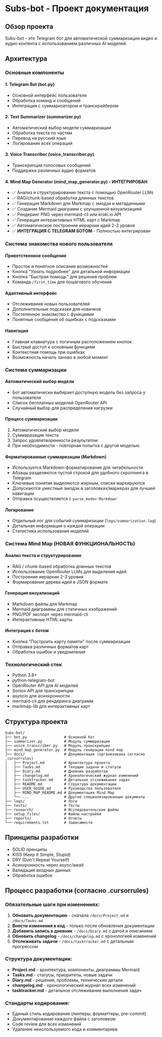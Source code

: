# Subs-bot - Проект документация

## Обзор проекта
Subs-bot - это Telegram бот для автоматической суммаризации видео и аудио контента с использованием различных AI моделей.

## Архитектура

### Основные компоненты

#### 1. Telegram Bot (bot.py)
- Основной интерфейс пользователя
- Обработка команд и сообщений
- Интеграция с суммаризатором и транскрайбером

#### 2. Text Summarizer (summarizer.py)
- Автоматический выбор модели суммаризации
- Обработка текста по частям
- Перевод на русский язык
- Логирование всех операций

#### 3. Voice Transcriber (voice_transcriber.py)
- Транскрипция голосовых сообщений
- Поддержка различных аудио форматов

#### 4. Mind Map Generator (mind_map_generator.py) - ИНТЕГРИРОВАН
- ✅ Анализ и структурирование текста с помощью OpenRouter LLMs
- ✅ RAG/chunk-based обработка длинных текстов
- ✅ Генерация Markdown для Markmap с эмодзи и метаданными
- ✅ Создание Mermaid диаграмм с улучшенной визуализацией
- ✅ Рендеринг PNG через mermaid-cli или kroki.io API
- ✅ Генерация интерактивных HTML карт с Markmap
- ✅ Автоматическое построение иерархии идей 2-3 уровня
- ✅ **ИНТЕГРАЦИЯ С TELEGRAM БОТОМ** - Полностью интегрирован

### Система знакомства нового пользователя

#### Приветственное сообщение
- Простое и понятное описание возможностей
- Кнопка "Узнать подробнее" для детальной информации
- Кнопка "Быстрая помощь" для решения проблем
- Команда `/first_time` для пошагового обучения

#### Адаптивный интерфейс
- Отслеживание новых пользователей
- Дополнительные подсказки для новичков
- Постепенное знакомство с функциями
- Понятные сообщения об ошибках с подсказками

#### Навигация
- Главная клавиатура с логичным расположением кнопок
- Быстрый доступ к основным функциям
- Контекстная помощь при ошибках
- Возможность начать заново в любой момент

### Система суммаризации

#### Автоматический выбор модели
- Бот автоматически выбирает доступную модель без запроса у пользователя
- Список бесплатных моделей OpenRouter API
- Случайный выбор для распределения нагрузки

#### Процесс суммаризации
1. Автоматический выбор модели
2. Суммаризация текста
3. Запрос удовлетворенности результатом
4. При необходимости - повторная попытка с другой моделью

#### Форматированные суммаризации (Markdown)
- Используется Markdown-форматирование для читабельности
- Абзацы разделяются пустой строкой для удобного скроллинга в Telegram
- Ключевые понятия выделяются жирным, списки маркируются
- Допускаются уместные эмодзи в заголовках/маркерах для лучшей навигации
- Отправка осуществляется с `parse_mode='Markdown'`

#### Логирование
- Отдельный лог для событий суммаризации (`logs/summarization.log`)
- Детальная информация о каждой операции
- Статистика использования моделей

### Система Mind Map (НОВАЯ ФУНКЦИОНАЛЬНОСТЬ)

#### Анализ текста и структурирование
- RAG / chunk-based обработка длинных текстов
- Использование OpenRouter LLMs для выделения идей
- Построение иерархии 2-3 уровня
- Формирование дерева идей в JSON формате

#### Генерация визуализаций
- Markdown файлы для Markmap
- Mermaid диаграммы для статичных изображений
- PNG/PDF экспорт через mermaid-cli
- Интерактивные HTML карты

#### Интеграция с ботом
- Кнопка "Построить карту памяти" после суммаризации
- Отправка различных форматов карт
- Обработка ошибок и уведомления

### Технологический стек
- Python 3.8+
- python-telegram-bot
- OpenRouter API для AI моделей
- Soniox API для транскрипции
- asyncio для асинхронности
- mermaid-cli для рендеринга диаграмм
- markmap-lib для интерактивных карт

## Структура проекта
```
Subs-bot/
├── bot.py                 # Основной бот
├── summarizer.py          # Модуль суммаризации
├── voice_transcriber.py   # Модуль транскрипции
├── mind_map_generator.py  # Модуль генерации mind map
├── docs/                  # Документация (организована согласно .cursorrules)
│   ├── Project.md         # Архитектура проекта
│   ├── Tasks.md           # Текущие задачи и статусы
│   ├── Diary.md           # Дневник разработки
│   ├── changelog.md       # Хронологический журнал изменений
│   ├── tasktracker.md     # Детальное отслеживание задач
│   ├── README.md          # Структура документации
│   ├── USER_GUIDE.md      # Руководство пользователя
│   ├── MIND_MAP_README.md # Документация Mind Map
│   └── ...                # Другие специализированные документы
├── logs/                  # Логи
├── tests/                 # Тесты
├── research/              # Исследовательские файлы
├── setup_files/           # Файлы настройки
├── reports/               # Отчеты
└── requirements.txt       # Зависимости
```

## Принципы разработки
- SOLID принципы
- KISS (Keep It Simple, Stupid)
- DRY (Don't Repeat Yourself)
- Асинхронность через async/await
- Валидация входных данных
- Обработка ошибок

## Процесс разработки (согласно .cursorrules)

### Обязательные шаги при изменениях:
1. **Обновить документацию** - сначала `/docs/Project.md` и `/docs/Tasks.md`
2. **Внести изменения в код** - только после обновления документации
3. **Добавить запись в дневник** - `/docs/Diary.md` с датой и описанием
4. **Обновить changelog** - `/docs/changelog.md` с хронологией изменений
5. **Отслеживать задачи** - `/docs/tasktracker.md` с детальным прогрессом

### Структура документации:
- **Project.md** - архитектура, компоненты, диаграммы Mermaid
- **Tasks.md** - статусы, приоритеты, новые задачи
- **Diary.md** - решения, проблемы, технические детали
- **changelog.md** - хронологический журнал всех изменений
- **tasktracker.md** - детальное отслеживание выполнения задач

### Стандарты кодирования:
- Единый стиль кодирования (линтеры, форматтеры, pre-commit)
- Документирование каждого файла с заголовком
- Code review для всех изменений
- Удаление неиспользуемого кода и комментариев
